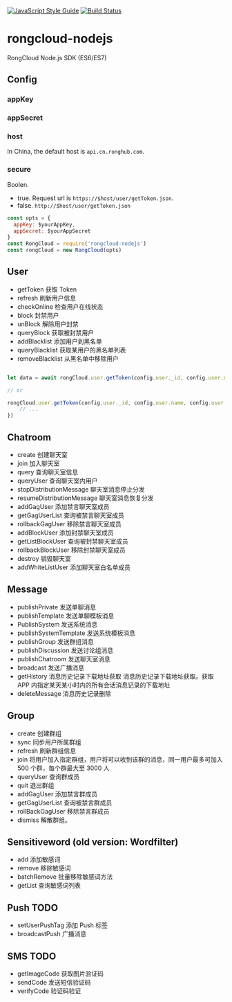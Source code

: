 [![JavaScript Style Guide](https://img.shields.io/badge/code_style-standard-brightgreen.svg)](https://standardjs.com)
[![Build Status](https://travis-ci.org/xujuvenile/rongcloud-nodejs.svg?branch=master)](https://travis-ci.org/xujuvenile/rongcloud-nodejs)

# rongcloud-nodejs

RongCloud Node.js SDK (ES6/ES7)

## Config

### appKey

### appSecret

### host

In China, the default host is  `api.cn.ronghub.com`.

### secure

Boolen.

- true. Request url is `https://$host/user/getToken.json`.
- false. `http://$host/user/getToken.json`

```js
const opts = {
  appKey: $yourAppKey,
  appSecret: $yourAppSecret
}
const RongCloud = require('rongcloud-nodejs')
const rongCloud = new RongCloud(opts)
```

## User

- getToken  获取 Token
- refresh  刷新用户信息
- checkOnline  检查用户在线状态
- block  封禁用户
- unBlock  解除用户封禁
- queryBlock  获取被封禁用户
- addBlacklist  添加用户到黑名单
- queryBlacklist  获取某用户的黑名单列表
- removeBlacklist  从黑名单中移除用户

```js

let data = await rongCloud.user.getToken(config.user._id, config.user.name, config.user.portraitUri)

// or

rongCloud.user.getToken(config.user._id, config.user.name, config.user.portraitUri).then(val=>{
    // ...
})
```

## Chatroom

- create  创建聊天室
- join  加入聊天室
- query  查询聊天室信息
- queryUser  查询聊天室内用户
- stopDistributionMessage  聊天室消息停止分发
- resumeDistributionMessage  聊天室消息恢复分发
- addGagUser  添加禁言聊天室成员
- getGagUserList  查询被禁言聊天室成员
- rollbackGagUser  移除禁言聊天室成员
- addBlockUser  添加封禁聊天室成员
- getListBlockUser  查询被封禁聊天室成员
- rollbackBlockUser  移除封禁聊天室成员
- destroy  销毁聊天室
- addWhiteListUser  添加聊天室白名单成员


## Message

- publishPrivate  发送单聊消息
- publishTemplate  发送单聊模板消息
- PublishSystem  发送系统消息
- publishSystemTemplate  发送系统模板消息
- publishGroup  发送群组消息
- publishDiscussion  发送讨论组消息
- publishChatroom  发送聊天室消息
- broadcast  发送广播消息
- getHistory  消息历史记录下载地址获取 消息历史记录下载地址获取。获取 APP 内指定某天某小时内的所有会话消息记录的下载地址
- deleteMessage  消息历史记录删除


## Group

- create  创建群组
- sync  同步用户所属群组
- refresh  刷新群组信息
- join  将用户加入指定群组，用户将可以收到该群的消息，同一用户最多可加入 500 个群，每个群最大至 3000 人
- queryUser  查询群成员
- quit  退出群组
- addGagUser  添加禁言群成员
- getGagUserList  查询被禁言群成员
- rollBackGagUser  移除禁言群成员
- dismiss  解散群组。

## Sensitiveword (old version: Wordfilter)

- add  添加敏感词
- remove  移除敏感词
- batchRemove  批量移除敏感词方法
- getList  查询敏感词列表

## Push TODO

- setUserPushTag  添加 Push 标签
- broadcastPush  广播消息

## SMS TODO

- getImageCode  获取图片验证码
- sendCode  发送短信验证码
- verifyCode  验证码验证